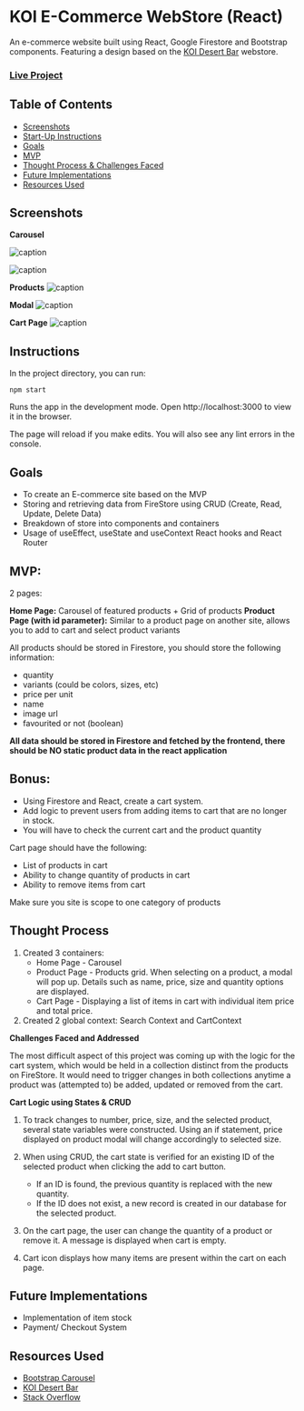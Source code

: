 # KOI E-Commerce WebStore (React)

An e-commerce website built using React, Google Firestore and Bootstrap components. Featuring a design based on the [KOI Desert Bar](https://cakes.koidessertbar.com.au/) webstore.

### [Live Project](https://amx3.github.io/E-Commerce-React-Application/)

## Table of Contents

-   [ Screenshots ](#screenshots)
-   [Start-Up Instructions](#instructions)
-   [ Goals ](#goal)
-   [MVP](#mvp)
-   [Thought Process & Challenges Faced](#thought-process)
-   [Future Implementations](#future-implementations)
-   [Resources Used](#resources-used)

## Screenshots

**Carousel**

![caption](./src/Images/Carousel.png)

![caption](./src/Images/Cake.png)

**Products**
![caption](./src/Images/Products.png)

**Modal**
![caption](./src/Images/Modal.png)

**Cart Page**
![caption](./src/Images/Cart.png)

## Instructions

In the project directory, you can run:

`npm start`

Runs the app in the development mode.
Open http://localhost:3000 to view it in the browser.

The page will reload if you make edits.
You will also see any lint errors in the console.

## Goals

-   To create an E-commerce site based on the MVP
-   Storing and retrieving data from FireStore using CRUD (Create, Read, Update, Delete Data)
-   Breakdown of store into components and containers
-   Usage of useEffect, useState and useContext React hooks and React Router

## MVP:

2 pages:

**Home Page:** Carousel of featured products + Grid of products
**Product Page (with id parameter):** Similar to a product page on another site, allows you to add to cart and select product variants

All products should be stored in Firestore, you should store the following information:

-   quantity
-   variants (could be colors, sizes, etc)
-   price per unit
-   name
-   image url
-   favourited or not (boolean)

**All data should be stored in Firestore and fetched by the frontend, there should be NO static product data in the react application**

## Bonus:

-   Using Firestore and React, create a cart system.
-   Add logic to prevent users from adding items to cart that are no longer in stock.
-   You will have to check the current cart and the product quantity

Cart page should have the following:

-   List of products in cart
-   Ability to change quantity of products in cart
-   Ability to remove items from cart

Make sure you site is scope to one category of products

## Thought Process

1. Created 3 containers:
    - Home Page - Carousel
    - Product Page - Products grid. When selecting on a product, a modal will pop up. Details such as name, price, size and quantity options are displayed.
    - Cart Page - Displaying a list of items in cart with individual item price and total price.
2. Created 2 global context: Search Context and CartContext

**Challenges Faced and Addressed**

The most difficult aspect of this project was coming up with the logic for the cart system, which would be held in a collection distinct from the products on FireStore. It would need to trigger changes in both collections anytime a product was (attempted to) be added, updated or removed from the cart.

**Cart Logic using States & CRUD**

1. To track changes to number, price, size, and the selected product, several state variables were constructed. Using an if statement, price displayed on product modal will change accordingly to selected size.

2. When using CRUD, the cart state is verified for an existing ID of the selected product when clicking the add to cart button.

    - If an ID is found, the previous quantity is replaced with the new quantity.
    - If the ID does not exist, a new record is created in our database for the selected product.

3. On the cart page, the user can change the quantity of a product or remove it. A message is displayed when cart is empty.

4. Cart icon displays how many items are present within the cart on each page.

## Future Implementations

-   Implementation of item stock
-   Payment/ Checkout System

## Resources Used

-   [Bootstrap Carousel](https://getbootstrap.com/docs/4.0/components/carousel/)
-   [KOI Desert Bar](https://cakes.koidessertbar.com.au/)
-   [Stack Overflow](https://stackoverflow.com/questions/49150917/update-fields-in-nested-objects-in-firestore-documents)
